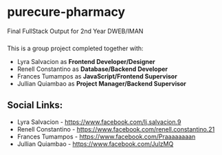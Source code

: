 # purecure-pharmacy
Final FullStack Output for 2nd Year DWEB/IMAN 
###
This is a group project completed together with: 
- Lyra Salvacion as **Frontend Developer/Designer**
-  Renell Constantino as **Database/Backend Developer**
-  Frances Tumampos as **JavaScript/Frontend Supervisor**
- Jullian Quiambao as **Project Manager/Backend Supervisor**
## Social Links:
- Lyra Salvacion - https://www.facebook.com/lj.salvacion.9
- Renell Constantino - https://www.facebook.com/renell.constantino.21
- Frances Tumampos - https://www.facebook.com/Praaaaaaaan
- Jullian Quiambao - https://www.facebook.com/JulzMQ
